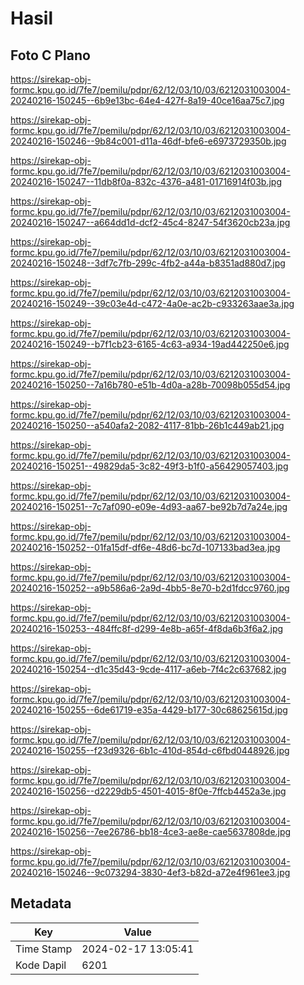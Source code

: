 # Hasil

## Foto C Plano

https://sirekap-obj-formc.kpu.go.id/7fe7/pemilu/pdpr/62/12/03/10/03/6212031003004-20240216-150245--6b9e13bc-64e4-427f-8a19-40ce16aa75c7.jpg

https://sirekap-obj-formc.kpu.go.id/7fe7/pemilu/pdpr/62/12/03/10/03/6212031003004-20240216-150246--9b84c001-d11a-46df-bfe6-e6973729350b.jpg

https://sirekap-obj-formc.kpu.go.id/7fe7/pemilu/pdpr/62/12/03/10/03/6212031003004-20240216-150247--11db8f0a-832c-4376-a481-01716914f03b.jpg

https://sirekap-obj-formc.kpu.go.id/7fe7/pemilu/pdpr/62/12/03/10/03/6212031003004-20240216-150247--a664dd1d-dcf2-45c4-8247-54f3620cb23a.jpg

https://sirekap-obj-formc.kpu.go.id/7fe7/pemilu/pdpr/62/12/03/10/03/6212031003004-20240216-150248--3df7c7fb-299c-4fb2-a44a-b8351ad880d7.jpg

https://sirekap-obj-formc.kpu.go.id/7fe7/pemilu/pdpr/62/12/03/10/03/6212031003004-20240216-150249--39c03e4d-c472-4a0e-ac2b-c933263aae3a.jpg

https://sirekap-obj-formc.kpu.go.id/7fe7/pemilu/pdpr/62/12/03/10/03/6212031003004-20240216-150249--b7f1cb23-6165-4c63-a934-19ad442250e6.jpg

https://sirekap-obj-formc.kpu.go.id/7fe7/pemilu/pdpr/62/12/03/10/03/6212031003004-20240216-150250--7a16b780-e51b-4d0a-a28b-70098b055d54.jpg

https://sirekap-obj-formc.kpu.go.id/7fe7/pemilu/pdpr/62/12/03/10/03/6212031003004-20240216-150250--a540afa2-2082-4117-81bb-26b1c449ab21.jpg

https://sirekap-obj-formc.kpu.go.id/7fe7/pemilu/pdpr/62/12/03/10/03/6212031003004-20240216-150251--49829da5-3c82-49f3-b1f0-a56429057403.jpg

https://sirekap-obj-formc.kpu.go.id/7fe7/pemilu/pdpr/62/12/03/10/03/6212031003004-20240216-150251--7c7af090-e09e-4d93-aa67-be92b7d7a24e.jpg

https://sirekap-obj-formc.kpu.go.id/7fe7/pemilu/pdpr/62/12/03/10/03/6212031003004-20240216-150252--01fa15df-df6e-48d6-bc7d-107133bad3ea.jpg

https://sirekap-obj-formc.kpu.go.id/7fe7/pemilu/pdpr/62/12/03/10/03/6212031003004-20240216-150252--a9b586a6-2a9d-4bb5-8e70-b2d1fdcc9760.jpg

https://sirekap-obj-formc.kpu.go.id/7fe7/pemilu/pdpr/62/12/03/10/03/6212031003004-20240216-150253--484ffc8f-d299-4e8b-a65f-4f8da6b3f6a2.jpg

https://sirekap-obj-formc.kpu.go.id/7fe7/pemilu/pdpr/62/12/03/10/03/6212031003004-20240216-150254--d1c35d43-9cde-4117-a6eb-7f4c2c637682.jpg

https://sirekap-obj-formc.kpu.go.id/7fe7/pemilu/pdpr/62/12/03/10/03/6212031003004-20240216-150255--6de61719-e35a-4429-b177-30c68625615d.jpg

https://sirekap-obj-formc.kpu.go.id/7fe7/pemilu/pdpr/62/12/03/10/03/6212031003004-20240216-150255--f23d9326-6b1c-410d-854d-c6fbd0448926.jpg

https://sirekap-obj-formc.kpu.go.id/7fe7/pemilu/pdpr/62/12/03/10/03/6212031003004-20240216-150256--d2229db5-4501-4015-8f0e-7ffcb4452a3e.jpg

https://sirekap-obj-formc.kpu.go.id/7fe7/pemilu/pdpr/62/12/03/10/03/6212031003004-20240216-150256--7ee26786-bb18-4ce3-ae8e-cae5637808de.jpg

https://sirekap-obj-formc.kpu.go.id/7fe7/pemilu/pdpr/62/12/03/10/03/6212031003004-20240216-150246--9c073294-3830-4ef3-b82d-a72e4f961ee3.jpg


## Metadata

| Key        | Value               |
| ---------- | ------------------- |
| Time Stamp | 2024-02-17 13:05:41 |
| Kode Dapil | 6201                |



